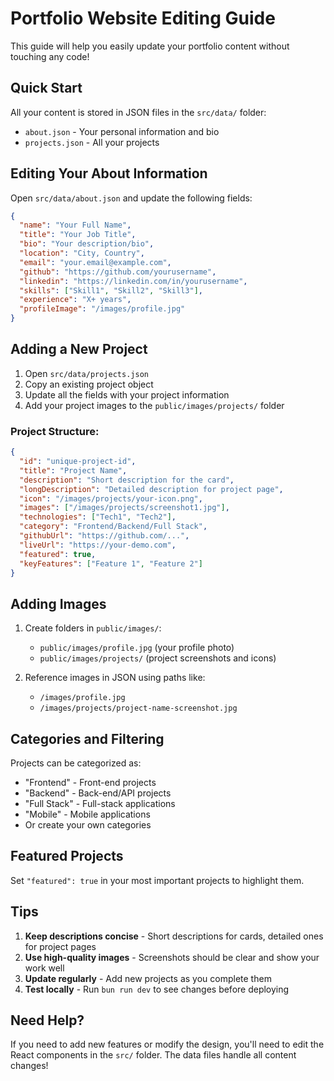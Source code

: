 # Portfolio Website Editing Guide

This guide will help you easily update your portfolio content without touching any code!

## Quick Start

All your content is stored in JSON files in the `src/data/` folder:
- `about.json` - Your personal information and bio
- `projects.json` - All your projects

## Editing Your About Information

Open `src/data/about.json` and update the following fields:

```json
{
  "name": "Your Full Name",
  "title": "Your Job Title",
  "bio": "Your description/bio",
  "location": "City, Country",
  "email": "your.email@example.com",
  "github": "https://github.com/yourusername",
  "linkedin": "https://linkedin.com/in/yourusername",
  "skills": ["Skill1", "Skill2", "Skill3"],
  "experience": "X+ years",
  "profileImage": "/images/profile.jpg"
}
```

## Adding a New Project

1. Open `src/data/projects.json`
2. Copy an existing project object
3. Update all the fields with your project information
4. Add your project images to the `public/images/projects/` folder

### Project Structure:
```json
{
  "id": "unique-project-id",
  "title": "Project Name",
  "description": "Short description for the card",
  "longDescription": "Detailed description for project page",
  "icon": "/images/projects/your-icon.png",
  "images": ["/images/projects/screenshot1.jpg"],
  "technologies": ["Tech1", "Tech2"],
  "category": "Frontend/Backend/Full Stack",
  "githubUrl": "https://github.com/...",
  "liveUrl": "https://your-demo.com",
  "featured": true,
  "keyFeatures": ["Feature 1", "Feature 2"]
}
```

## Adding Images

1. Create folders in `public/images/`:
   - `public/images/profile.jpg` (your profile photo)
   - `public/images/projects/` (project screenshots and icons)

2. Reference images in JSON using paths like:
   - `/images/profile.jpg`
   - `/images/projects/project-name-screenshot.jpg`

## Categories and Filtering

Projects can be categorized as:
- "Frontend" - Front-end projects
- "Backend" - Back-end/API projects
- "Full Stack" - Full-stack applications
- "Mobile" - Mobile applications
- Or create your own categories

## Featured Projects

Set `"featured": true` in your most important projects to highlight them.

## Tips

1. **Keep descriptions concise** - Short descriptions for cards, detailed ones for project pages
2. **Use high-quality images** - Screenshots should be clear and show your work well
3. **Update regularly** - Add new projects as you complete them
4. **Test locally** - Run `bun run dev` to see changes before deploying

## Need Help?

If you need to add new features or modify the design, you'll need to edit the React components in the `src/` folder. The data files handle all content changes!
